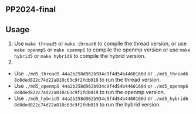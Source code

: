 ## PP2024-final

## Usage
1. Use `make thread5` or `make thread6` to compile the thread version, or use `make openmp5` or `make openmp6` to compile the openmp version or use `make hybrid5` or `make hybrid6` to compile the hybrid version.
2. 
- Use `./md5_thread5 44a2b258d962b934c9f4d54b4460160d` or `./md5_thread6 8d8ded822c74d22a810c63c9f2fdb019` to run the thread version.
- Use `./md5_openmp5 44a2b258d962b934c9f4d54b4460160d` or `./md5_openmp6 8d8ded822c74d22a810c63c9f2fdb019` to run the openmp version.
- Use `./md5_hybrid5 44a2b258d962b934c9f4d54b4460160d` or `./md5_hybrid6 8d8ded822c74d22a810c63c9f2fdb019` to run the hybrid version.
